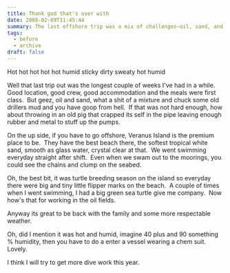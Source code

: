 ```yaml
---
title: Thank god that's over with
date: 2008-02-09T11:45:44
summary: The last offshore trip was a mix of challenges—oil, sand, and mud, plus a malfunctioning pig. But Veranus Island was a paradise with its stunning beaches, clear waters, and turtle breeding season. Despite the intense heat and humidity, it’s great to be home and plan for more dive work ahead.
tags:
  - before
  - archive
draft: false
---
```


Hot hot hot hot hot humid sticky dirty sweaty hot humid

Well that last trip out was the longest couple of weeks I've had in a while.  Good location, good crew, good accommodation and the meals were first class.  But geez, oil and sand, what a shit of a mixture and chuck some old drillers mud and you have goop from hell.  If that was not hard enough, how about throwing in an old pig that crapped its self in the pipe leaving enough rubber and metal to stuff up the pumps.

On the up side, if you have to go offshore, Veranus Island is the premium place to be.  They have the best beach there, the softest tropical white sand, smooth as glass water, crystal clear at that.  We went swimming everyday straight after shift.  Even when we swam out to the moorings, you could see the chains and clump on the seabed.

Oh, the best bit, it was turtle breeding season on the island so everyday there were big and tiny little flipper marks on the beach.  A couple of times when I went swimming, I had a big green sea turtle give me company.  Now how's that for working in the oil fields.

Anyway its great to be back with the family and some more respectable weather.

Oh, did I mention it was hot and humid, imagine 40 plus and 90 something % humidity, then you have to do a enter a vessel wearing a chem suit.  Lovely.

I think I will try to get more dive work this year.